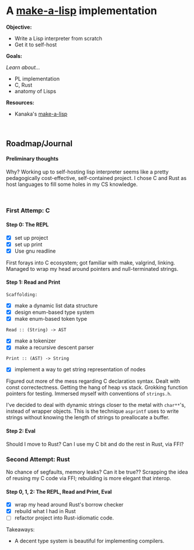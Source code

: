 # A [make-a-lisp](https://github.com/kanaka/mal) implementation

**Objective:**
- Write a Lisp interpreter from scratch
- Get it to self-host

**Goals:**

*Learn about...*
- PL implementation
- C, Rust
- anatomy of Lisps

**Resources:**
- Kanaka's [make-a-lisp](https://github.com/sleep/mal/blob/master/process/guide.md)
<br/>


## Roadmap/Journal

#### Preliminary thoughts

Why? Working up to self-hosting lisp interpreter seems like a pretty pedagogically cost-effective, self-contained project. I chose C and Rust as host languages to fill some holes in my CS knowledge.

<br/>

### First Attemp: C

#### Step 0: The REPL
- [x] set up project
- [x] set up print
- [x] Use gnu readline

First forays into C ecosystem; got familiar with make, valgrind, linking. Managed to wrap my head around pointers and null-terminated strings.

#### Step 1: Read and Print

`Scaffolding:`
- [x] make a dynamic list data structure
- [x] design enum-based type system
- [x] make enum-based token type

`Read :: (String) -> AST`
- [x] make a tokenizer
- [x] make a recursive descent parser

`Print :: (AST) -> String`
- [x] implement a way to get string representation of nodes

Figured out more of the mess regarding C declaration syntax. Dealt with const correctectness. Getting the hang of heap vs stack. Grokking function pointers for testing. Immersed myself with conventions of `strings.h`.

I've decided to deal with dynamic strings closer to the metal with `char**`'s, instead of wrapper objects. This is the technique `asprintf` uses to write strings without knowing the length of strings to preallocate a buffer.

#### Step 2: Eval

Should I move to Rust? Can I use my C bit and do the rest in Rust, via FFI?


### Second Attempt: Rust

No chance of segfaults, memory leaks? Can it be true??
Scrapping the idea of reusing my C code via FFI; rebuilding is more elegant that interop.

#### Step 0, 1, 2: The REPL, Read and Print, Eval
- [x] wrap my head around Rust's borrow checker
- [x] rebuild what I had in Rust
- [ ] refactor project into Rust-idiomatic code.

Takeaways:
- A decent type system is beautiful for implementing compilers.
